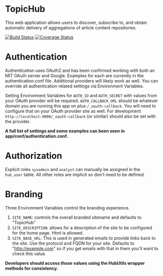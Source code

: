 TopicHub
=================================
This web application allows users to discover, subscribe to, and obtain automatic delivery of
aggregations of article content repositories.

[![Build Status](https://travis-ci.org/MITLibraries/topichub.svg?branch=master)](https://travis-ci.org/MITLibraries/topichub) [![Coverage Status](https://coveralls.io/repos/MITLibraries/topichub/badge.svg?branch=master)](https://coveralls.io/r/MITLibraries/topichub?branch=master)

Authentication
=====
Authentication uses OAuth2 and has been confirmed working with both an MIT
OAuth server and Google. Examples for each are currently in the authentication.conf file.
Additional providers will likely work as well. You can override all authentication related
settings via Environment Variables.

Setting Environment Variables for `AUTH_ID` and `AUTH_SECRET` with values from your
OAuth provider will be required. `AUTH_CALLBACK_URL` should be whatever domain you are
running this app on plus `/_oauth-callback`. You will need to configure that on your
OAuth provider site as well. For development `http://localhost:9000/_oauth-callback`
(or similar) should also be set with the provider.

**A full list of settings and some examples can been seen in app/conf/authentication.conf.**

Authorization
=====
Explicit roles `sysadmin` and `analyst` can manually be assigned in the `hub_user` table. All other
roles are implicit so don't need to be defined.

Branding
=====
Three Environment Variables control the branding experience.
1. `SITE_NAME`: controls the overall branded sitename and defaults to "TopicHub"
2. `SITE_DESCRIPTION`: allows for a description of the site to be configured for the home page.
Html is allowed.
3. `SITE_BASE_URL`: This is used in generated emails to provide links back to the site.
Use the protocol and FQDN for your site. Defaults to "http://example.com" so if you get emails
with that in them you'll want to check this value.

**Developers should access those values using the HubUtils wrapper methods for consistency.**

